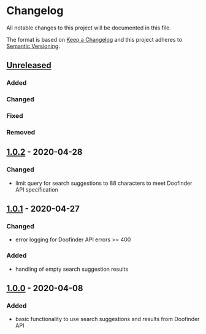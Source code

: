 # Changelog

All notable changes to this project will be documented in this file.

The format is based on [Keep a Changelog](http://keepachangelog.com/) and this project adheres to [Semantic Versioning](http://semver.org/).

## [Unreleased]
### Added
### Changed
### Fixed
### Removed

## [1.0.2] - 2020-04-28
### Changed
- limit query for search suggestions to 88 characters to meet Doofinder API specification

## [1.0.1] - 2020-04-27
### Changed
- error logging for Doofinder API errors >= 400
### Added
- handling of empty search suggestion results

## [1.0.0] - 2020-04-08
### Added
- basic functionality to use search suggestions and results from Doofinder API

[Unreleased]: https://github.com/shopgate-professional-services/ext-search-doofinder/compare/v1.0.2...HEAD
[1.0.2]: https://github.com/shopgate-professional-services/ext-search-doofinder/compare/v1.0.1...v1.0.2
[1.0.1]: https://github.com/shopgate-professional-services/ext-search-doofinder/compare/v1.0.0...v1.0.1
[1.0.0]: https://github.com/shopgate-professional-services/ext-search-doofinder/releases/v1.0.0
